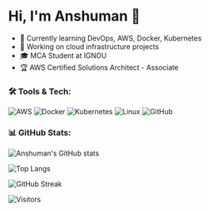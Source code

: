 # Hi, I'm Anshuman 👋
- 🌱 Currently learning DevOps, AWS, Docker, Kubernetes
- 🔭 Working on cloud infrastructure projects
- 🎓 MCA Student at IGNOU
- 🏆 AWS Certified Solutions Architect - Associate

### 🛠️ Tools & Tech:
![AWS](https://img.shields.io/badge/-AWS-232F3E?style=flat&logo=amazon-aws&logoColor=white)
![Docker](https://img.shields.io/badge/-Docker-2496ED?style=flat&logo=docker&logoColor=white)
![Kubernetes](https://img.shields.io/badge/-Kubernetes-326CE5?style=flat&logo=kubernetes&logoColor=white)
![Linux](https://img.shields.io/badge/-Linux-FCC624?style=flat&logo=linux&logoColor=black)
![GitHub](https://img.shields.io/badge/-GitHub-181717?style=flat&logo=github&logoColor=white)

### 📊 GitHub Stats:
![Anshuman's GitHub stats](https://github-readme-stats.vercel.app/api?username=Anshuman-Sisodiya&show_icons=true&theme=github_dark)

![Top Langs](https://github-readme-stats.vercel.app/api/top-langs/?username=Anshuman-Sisodiya&layout=compact)

![GitHub Streak](https://github-readme-streak-stats.herokuapp.com/?user=Anshuman-Sisodiya&theme=github-dark)

![Visitors](https://komarev.com/ghpvc/?username=Anshuman-Sisodiya&color=blue)

